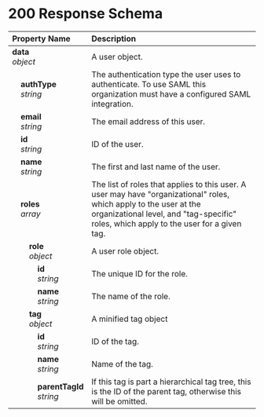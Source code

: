 # 200 Response Schema
| Property Name | Description |
| :------------ | :---------- |
| **data**<br/>_object_ | A user object. |
| **&nbsp;&nbsp;&nbsp;&nbsp;authType**<br/>_&nbsp;&nbsp;&nbsp;&nbsp;string_ | The authentication type the user uses to authenticate. To use SAML this organization must have a configured SAML integration. |
| **&nbsp;&nbsp;&nbsp;&nbsp;email**<br/>_&nbsp;&nbsp;&nbsp;&nbsp;string_ | The email address of this user. |
| **&nbsp;&nbsp;&nbsp;&nbsp;id**<br/>_&nbsp;&nbsp;&nbsp;&nbsp;string_ | ID of the user. |
| **&nbsp;&nbsp;&nbsp;&nbsp;name**<br/>_&nbsp;&nbsp;&nbsp;&nbsp;string_ | The first and last name of the user. |
| **&nbsp;&nbsp;&nbsp;&nbsp;roles**<br/>_&nbsp;&nbsp;&nbsp;&nbsp;array_ | The list of roles that applies to this user. A user may have "organizational" roles, which apply to the user at the organizational level, and "tag-specific" roles, which apply to the user for a given tag. |
| **&nbsp;&nbsp;&nbsp;&nbsp;&nbsp;&nbsp;&nbsp;&nbsp;role**<br/>_&nbsp;&nbsp;&nbsp;&nbsp;&nbsp;&nbsp;&nbsp;&nbsp;object_ | A user role object. |
| **&nbsp;&nbsp;&nbsp;&nbsp;&nbsp;&nbsp;&nbsp;&nbsp;&nbsp;&nbsp;&nbsp;&nbsp;id**<br/>_&nbsp;&nbsp;&nbsp;&nbsp;&nbsp;&nbsp;&nbsp;&nbsp;&nbsp;&nbsp;&nbsp;&nbsp;string_ | The unique ID for the role. |
| **&nbsp;&nbsp;&nbsp;&nbsp;&nbsp;&nbsp;&nbsp;&nbsp;&nbsp;&nbsp;&nbsp;&nbsp;name**<br/>_&nbsp;&nbsp;&nbsp;&nbsp;&nbsp;&nbsp;&nbsp;&nbsp;&nbsp;&nbsp;&nbsp;&nbsp;string_ | The name of the role. |
| **&nbsp;&nbsp;&nbsp;&nbsp;&nbsp;&nbsp;&nbsp;&nbsp;tag**<br/>_&nbsp;&nbsp;&nbsp;&nbsp;&nbsp;&nbsp;&nbsp;&nbsp;object_ | A minified tag object |
| **&nbsp;&nbsp;&nbsp;&nbsp;&nbsp;&nbsp;&nbsp;&nbsp;&nbsp;&nbsp;&nbsp;&nbsp;id**<br/>_&nbsp;&nbsp;&nbsp;&nbsp;&nbsp;&nbsp;&nbsp;&nbsp;&nbsp;&nbsp;&nbsp;&nbsp;string_ | ID of the tag. |
| **&nbsp;&nbsp;&nbsp;&nbsp;&nbsp;&nbsp;&nbsp;&nbsp;&nbsp;&nbsp;&nbsp;&nbsp;name**<br/>_&nbsp;&nbsp;&nbsp;&nbsp;&nbsp;&nbsp;&nbsp;&nbsp;&nbsp;&nbsp;&nbsp;&nbsp;string_ | Name of the tag. |
| **&nbsp;&nbsp;&nbsp;&nbsp;&nbsp;&nbsp;&nbsp;&nbsp;&nbsp;&nbsp;&nbsp;&nbsp;parentTagId**<br/>_&nbsp;&nbsp;&nbsp;&nbsp;&nbsp;&nbsp;&nbsp;&nbsp;&nbsp;&nbsp;&nbsp;&nbsp;string_ | If this tag is part a hierarchical tag tree, this is the ID of the parent tag, otherwise this will be omitted. |
